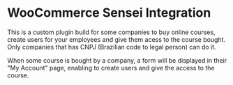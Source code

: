 # WooCommerce Sensei Integration
This is a custom plugin build for some companies to buy online courses, create users for your employees and give them acess to the course bought. Only companies that has CNPJ (Brazilian code to legal person) can do it.

When some course is bought by a company, a form will be displayed in their "My Account" page, enabling to create users and give the access to the course.